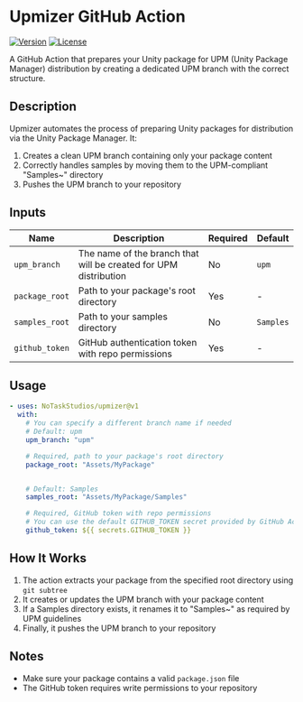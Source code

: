 # Upmizer GitHub Action

[![Version](https://img.shields.io/github/v/tag/NoTaskStudios/Upmizer?label=version)](https://github.com/NoTaskStudios/Upmizer/tags)
[![License](https://img.shields.io/badge/License-MIT-blue.svg)](LICENSE)

A GitHub Action that prepares your Unity package for UPM (Unity Package Manager) distribution by creating a dedicated UPM branch with the correct structure.

## Description

Upmizer automates the process of preparing Unity packages for distribution via the Unity Package Manager. It:

1. Creates a clean UPM branch containing only your package content
2. Correctly handles samples by moving them to the UPM-compliant "Samples~" directory
3. Pushes the UPM branch to your repository

## Inputs

| Name           | Description                                                      | Required | Default   |
| -------------- | ---------------------------------------------------------------- | -------- | --------- |
| `upm_branch`   | The name of the branch that will be created for UPM distribution | No       | `upm`     |
| `package_root` | Path to your package's root directory                            | Yes      | -         |
| `samples_root` | Path to your samples directory                                   | No       | `Samples` |
| `github_token` | GitHub authentication token with repo permissions                | Yes      | -         |

## Usage

```yaml
- uses: NoTaskStudios/upmizer@v1
  with:
    # You can specify a different branch name if needed
    # Default: upm
    upm_branch: "upm"

    # Required, path to your package's root directory
    package_root: "Assets/MyPackage"


    # Default: Samples
    samples_root: "Assets/MyPackage/Samples"

    # Required, GitHub token with repo permissions
    # You can use the default GITHUB_TOKEN secret provided by GitHub Actions
    github_token: ${{ secrets.GITHUB_TOKEN }}
```

## How It Works

1. The action extracts your package from the specified root directory using `git subtree`
2. It creates or updates the UPM branch with your package content
3. If a Samples directory exists, it renames it to "Samples~" as required by UPM guidelines
4. Finally, it pushes the UPM branch to your repository

## Notes

- Make sure your package contains a valid `package.json` file
- The GitHub token requires write permissions to your repository
